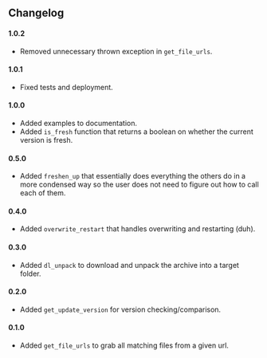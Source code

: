 ## Changelog

#### 1.0.2

* Removed unnecessary thrown exception in `get_file_urls`.

#### 1.0.1

* Fixed tests and deployment.

#### 1.0.0

* Added examples to documentation.
* Added `is_fresh` function that returns a boolean on whether the current version is fresh.

#### 0.5.0

* Added `freshen_up` that essentially does everything the others do in a more condensed way so the user does not need to figure out how to call each of them.

#### 0.4.0

* Added `overwrite_restart` that handles overwriting and restarting (duh).

#### 0.3.0

* Added `dl_unpack` to download and unpack the archive into a target folder.

#### 0.2.0

* Added `get_update_version` for version checking/comparison.

#### 0.1.0

* Added `get_file_urls` to grab all matching files from a given url.
